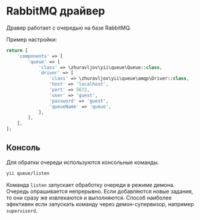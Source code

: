 RabbitMQ драйвер
================

Дравер работает с очередью на базе RabbitMQ.

Пример настройки:

```php
return [
    'components' => [
        'queue' => [
            'class' => \zhuravljov\yii\queue\Queue::class,
            'driver' => [
                'class' => \zhuravljov\yii\queue\amqp\Driver::class,
                'host' => 'localhost',
                'port' => 5672,
                'user' => 'guest',
                'password' => 'guest',
                'queueName' => 'queue',
            ],
        ],
    ],
];
```

Консоль
-------

Для обратки очереди используются консольные команды.

```bash
yii queue/listen
```

Команда `listen` запускает обработку очереди в режиме демона. Очередь опрашивается непрерывно.
Если добавляются новые задания, то они сразу же извлекаются и выполняются. Способ наиболее эфективен
если запускать команду через демон-супервизор, например `supervisord`.
